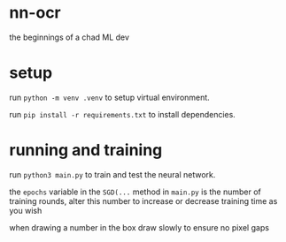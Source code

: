 # nn-ocr
the beginnings of a chad ML dev


# setup
run `python -m venv .venv` to setup virtual environment.

run `pip install -r requirements.txt` to install dependencies.

# running and training
run `python3 main.py` to train and test the neural network.

the `epochs` variable in the `SGD(...` method in `main.py` is the number of training rounds, alter this number to increase or decrease training time as you wish

when drawing a number in the box draw slowly to ensure no pixel gaps



